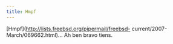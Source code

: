 ```yaml
---
title: Hmpf
---
```


[Hmpf](http://lists.freebsd.org/pipermail/freebsd-
current/2007-March/069662.html)... Ah ben bravo tiens.

